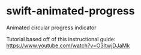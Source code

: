 # swift-animated-progress
Animated circular progress indicator

Tutorial based off of this instructional guide: https://www.youtube.com/watch?v=O3ltwjDJaMk
